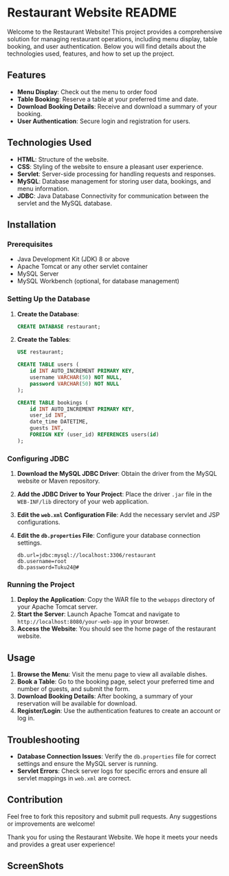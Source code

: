 # Restaurant Website README

Welcome to the Restaurant Website! This project provides a comprehensive solution for managing restaurant operations, including menu display, table booking, and user authentication. Below you will find details about the technologies used, features, and how to set up the project.

## Features

- **Menu Display**: Check out the menu to order food
- **Table Booking**: Reserve a table at your preferred time and date.
- **Download Booking Details**: Receive and download a summary of your booking.
- **User Authentication**: Secure login and registration for users.

## Technologies Used

- **HTML**: Structure of the website.
- **CSS**: Styling of the website to ensure a pleasant user experience.
- **Servlet**: Server-side processing for handling requests and responses.
- **MySQL**: Database management for storing user data, bookings, and menu information.
- **JDBC**: Java Database Connectivity for communication between the servlet and the MySQL database.

## Installation

### Prerequisites

- Java Development Kit (JDK) 8 or above
- Apache Tomcat or any other servlet container
- MySQL Server
- MySQL Workbench (optional, for database management)

### Setting Up the Database

1. **Create the Database**: 
   ```sql
   CREATE DATABASE restaurant;
   ```
2. **Create the Tables**:
   ```sql
   USE restaurant;

   CREATE TABLE users (
       id INT AUTO_INCREMENT PRIMARY KEY,
       username VARCHAR(50) NOT NULL,
       password VARCHAR(50) NOT NULL
   );

   CREATE TABLE bookings (
       id INT AUTO_INCREMENT PRIMARY KEY,
       user_id INT,
       date_time DATETIME,
       guests INT,
       FOREIGN KEY (user_id) REFERENCES users(id)
   );
   ```

### Configuring JDBC

1. **Download the MySQL JDBC Driver**: Obtain the driver from the MySQL website or Maven repository.
2. **Add the JDBC Driver to Your Project**: Place the driver `.jar` file in the `WEB-INF/lib` directory of your web application.

3. **Edit the `web.xml` Configuration File**: Add the necessary servlet and JSP configurations.

4. **Edit the `db.properties` File**: Configure your database connection settings. 

   ```properties
   db.url=jdbc:mysql://localhost:3306/restaurant
   db.username=root
   db.password=Tuku24@#
   ```

### Running the Project

1. **Deploy the Application**: Copy the WAR file to the `webapps` directory of your Apache Tomcat server.
2. **Start the Server**: Launch Apache Tomcat and navigate to `http://localhost:8080/your-web-app` in your browser.
3. **Access the Website**: You should see the home page of the restaurant website.

## Usage

1. **Browse the Menu**: Visit the menu page to view all available dishes.
2. **Book a Table**: Go to the booking page, select your preferred time and number of guests, and submit the form.
3. **Download Booking Details**: After booking, a summary of your reservation will be available for download.
4. **Register/Login**: Use the authentication features to create an account or log in.

## Troubleshooting

- **Database Connection Issues**: Verify the `db.properties` file for correct settings and ensure the MySQL server is running.
- **Servlet Errors**: Check server logs for specific errors and ensure all servlet mappings in `web.xml` are correct.

## Contribution

Feel free to fork this repository and submit pull requests. Any suggestions or improvements are welcome!

Thank you for using the Restaurant Website. We hope it meets your needs and provides a great user experience!

## ScreenShots


